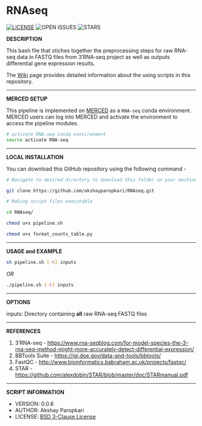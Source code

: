 # RNAseq

[![LICENSE](https://img.shields.io/github/license/akshayparopkari/RNAseq)](https://github.com/akshayparopkari/RNAseq/blob/master/LICENSE.md) ![OPEN ISSUES](https://img.shields.io/github/issues/akshayparopkari/RNAseq) ![STARS](https://img.shields.io/github/stars/akshayparopkari/RNAseq)

**DESCRIPTION**

This bash file that stiches together the preprocessing steps for raw RNA-seq data in FASTQ files from 3′RNA-seq project as well as outputs differential gene expression results.

The [Wiki](https://github.com/akshayparopkari/RNAseq/wiki) page provides detailed information about the using scripts in this repository.

---

**MERCED SETUP**

This pipeline is implemented on [MERCED](https://github.com/ucmerced/merced-cluster/wiki) as a `RNA-seq` conda environment. MERCED users can log into MERCED and activate the environment to access the pipeline modules.

```sh
# activate RNA-seq conda evnvironment
source activate RNA-seq
```

---

**LOCAL INSTALLATION**

You can download this GitHub repository using the following command - 

```sh
# Navigate to desired directory to download this folder on your machine

git clone https://github.com/akshayparopkari/RNAseq.git
```

```sh
# Making script files executable

cd RNAseq/

chmod u+x pipeline.sh

chmod u+x format_counts_table.py
```

---

**USAGE and EXAMPLE**

```sh
sh pipeline.sh [-h] inputs
```

*OR*

```sh
./pipeline.sh [-h] inputs
```
---

**OPTIONS**

inputs: Directory containing __all__ raw RNA-seq FASTQ files

---

**REFERENCES**

1. 3′RNA-seq - https://www.rna-seqblog.com/for-model-species-the-3-rna-seq-method-might-more-accurately-detect-differential-expression/
2. BBTools Suite - https://jgi.doe.gov/data-and-tools/bbtools/
3. FastQC - http://www.bioinformatics.babraham.ac.uk/projects/fastqc/
4. STAR - https://github.com/alexdobin/STAR/blob/master/doc/STARmanual.pdf

---

**SCRIPT INFORMATION**

- VERSION: 0.0.6
- AUTHOR: Akshay Paropkari
- LICENSE: [BSD 3-Clause License](LICENSE.md)
